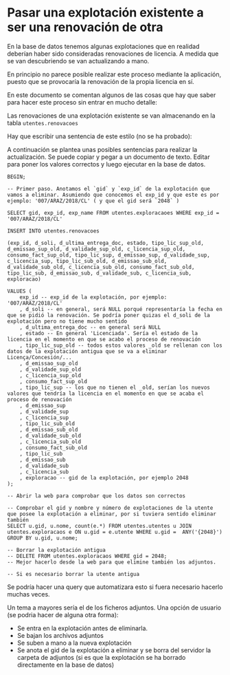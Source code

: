 # Pasar una explotación existente a ser una renovación de otra

En la base de datos tenemos algunas explotaciones que en realidad deberían haber sido consideradas renovaciones de licencia. A medida que se van descubriendo se van actualizando a mano.

En principio no parece posible realizar este proceso mediante la aplicación, puesto que se provocaría la renovación de la propia licencia en sí.

En este documento se comentan algunos de las cosas que hay que saber para hacer este proceso sin entrar en mucho detalle:

Las renovaciones de una explotación existente se van almacenando en la tabla `utentes.renovacoes`

Hay que escribir una sentencia de este estilo (no se ha probado):

A continuación se plantea unas posibles sentencias para realizar la actualización. Se puede copiar y pegar a un documento de texto. Editar para poner los valores correctos y luego ejecutar en la base de datos.

```
BEGIN;

-- Primer paso. Anotamos el `gid` y `exp_id` de la explotación que vamos a eliminar. Asumiendo que conocemos el exp_id y que este es por ejemplo: '007/ARAZ/2018/CL' ( y que el gid será `2048` )

SELECT gid, exp_id, exp_name FROM utentes.exploracaoes WHERE exp_id = '007/ARAZ/2018/CL'

INSERT INTO utentes.renovacoes

(exp_id, d_soli, d_ultima_entrega_doc, estado, tipo_lic_sup_old, d_emissao_sup_old, d_validade_sup_old, c_licencia_sup_old, consumo_fact_sup_old, tipo_lic_sup, d_emissao_sup, d_validade_sup, c_licencia_sup, tipo_lic_sub_old, d_emissao_sub_old, d_validade_sub_old, c_licencia_sub_old, consumo_fact_sub_old, tipo_lic_sub, d_emissao_sub, d_validade_sub, c_licencia_sub, exploracao)

VALUES (
    exp_id -- exp_id de la explotación, por ejemplo: '007/ARAZ/2018/CL'
    , d_soli -- en general, será NULL porqué representaría la fecha en que se pidió la renovación. Se podría poner quizas el d_soli de la explotación pero no tiene mucho sentido
    , d_ultima_entrega_doc -- en general será NULL
    , estado -- En general 'Licenciada'. Sería el estado de la licencia en el momento en que se acabo el proceso de renovación
    , tipo_lic_sup_old -- todos estos valores _old se rellenan con los datos de la explotación antigua que se va a eliminar Licença/Concesión/...
    , d_emissao_sup_old
    , d_validade_sup_old
    , c_licencia_sup_old
    , consumo_fact_sup_old
    , tipo_lic_sup -- los que no tienen el _old, serían los nuevos valores que tendría la licencia en el momento en que se acaba el proceso de renovación
    , d_emissao_sup
    , d_validade_sup
    , c_licencia_sup
    , tipo_lic_sub_old
    , d_emissao_sub_old
    , d_validade_sub_old
    , c_licencia_sub_old
    , consumo_fact_sub_old
    , tipo_lic_sub
    , d_emissao_sub
    , d_validade_sub
    , c_licencia_sub
    , exploracao -- gid de la explotación, por ejemplo 2048
);

-- Abrir la web para comprobar que los datos son correctos

-- Comprobar el gid y nombre y número de explotaciones de la utente que posee la explotación a eliminar, por si tuviera sentido eliminar también
SELECT u.gid, u.nome, count(e.*) FROM utentes.utentes u JOIN utentes.exploracaos e ON u.gid = e.utente WHERE u.gid =  ANY('{2048}') GROUP BY u.gid, u.nome;

-- Borrar la explotación antigua
-- DELETE FROM utentes.exploracaos WHERE gid = 2048;
-- Mejor hacerlo desde la web para que elimine también los adjuntos.

-- Si es necesario borrar la utente antigua
```

Se podría hacer una query que automatizara esto si fuera necesario hacerlo muchas veces.

Un tema a mayores sería el de los ficheros adjuntos. Una opción de usuario (se podria hacer de alguna otra forma):

* Se entra en la explotación antes de eliminarla.
* Se bajan los archivos adjuntos
* Se suben a mano a la nueva explotación
* Se anota el gid de la explotación a eliminar y se borra del servidor la carpeta de adjuntos (si es que la explotación se ha borrado directamente en la base de datos)